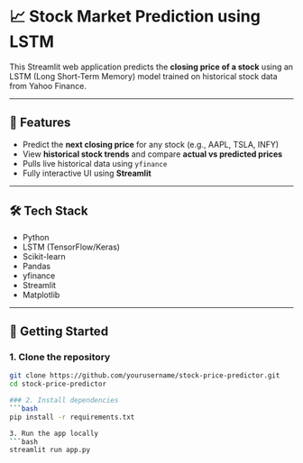 # 📈 Stock Market Prediction using LSTM

This Streamlit web application predicts the **closing price of a stock** using an LSTM (Long Short-Term Memory) model trained on historical stock data from Yahoo Finance.

---

## 🔮 Features

- Predict the **next closing price** for any stock (e.g., AAPL, TSLA, INFY)
- View **historical stock trends** and compare **actual vs predicted prices**
- Pulls live historical data using `yfinance`
- Fully interactive UI using **Streamlit**

---

## 🛠️ Tech Stack

- Python
- LSTM (TensorFlow/Keras)
- Scikit-learn
- Pandas
- yfinance
- Streamlit
- Matplotlib

---

## 🚀 Getting Started

### 1. Clone the repository

```bash
git clone https://github.com/yourusername/stock-price-predictor.git
cd stock-price-predictor

### 2. Install dependencies
```bash
pip install -r requirements.txt

3. Run the app locally
```bash
streamlit run app.py
